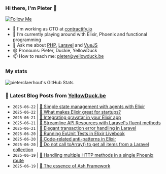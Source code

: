 ### Hi there, I'm Pieter 👋  
[![Follow Me](https://img.shields.io/github/followers/pieterclaerhout?label=Follow&style=social)](https://github.com/pieterclaerhout)

- 🏢 I'm working as CTO at [contractify.io](https://contractify.io)
- 🌱 I’m currently playing around with Elixir, Phoenix and functional programming
- 💬 Ask me about [PHP](https://php.net), [Laravel](http://laravel.com) and [VueJS](https://vuejs.org)
- 😄 Pronouns: Pieter, Duckie, YellowDuck
- 📫 How to reach me: pieter@yellowduck.be

### My stats

![pieterclaerhout's GitHub Stats](https://github-readme-stats.vercel.app/api?username=pieterclaerhout&show_icons=true&count_private=true&line_height=40)

### 📩 Latest Blog Posts from [YellowDuck.be](https://www.yellowduck.be/)
<!-- BLOG-POST-LIST:START -->
- `2025-06-22` | [🔗 Simple state management with agents with Elixir](https://www.yellowduck.be/posts/simple-state-management-with-agents-with-elixir)  
- `2025-06-22` | [🔗 What makes Elixir great for startups?](https://www.yellowduck.be/posts/what-makes-elixir-great-for-startups)  
- `2025-06-21` | [🐥 Integrating gravatar in your Elixir app](https://www.yellowduck.be/posts/integrating-gravatar-in-your-elixir-app)  
- `2025-06-21` | [🔗 Streamline API Resources with Laravel&#39;s fluent methods](https://www.yellowduck.be/posts/streamline-api-resources-with-laravels-fluent-methods)  
- `2025-06-21` | [🔗 Elegant transaction error handling in Laravel](https://www.yellowduck.be/posts/elegant-transaction-error-handling-in-laravel)  
- `2025-06-20` | [🐥 Running ExUnit Tests in Elixir Livebook](https://www.yellowduck.be/posts/running-exunit-tests-in-elixir-livebook)  
- `2025-06-20` | [🔗 Code-related anti-patterns in Elixir](https://www.yellowduck.be/posts/code-related-anti-patterns-elixir-v1-18-3)  
- `2025-06-20` | [🔗 Do not call toArray&lpar;&rpar; to get all items from a Laravel collection](https://www.yellowduck.be/posts/do-not-call-toarray-to-get-all-items-from-a-laravel-collection)  
- `2025-06-19` | [🐥 Handling multiple HTTP methods in a single Phoenix route](https://www.yellowduck.be/posts/handling-multiple-http-methods-in-a-single-phoenix-route)  
- `2025-06-19` | [🔗 The essence of Ash Framework](https://www.yellowduck.be/posts/the-essence-of-ash-framework)  

<!-- BLOG-POST-LIST:END -->
